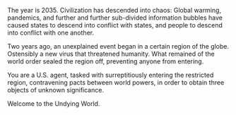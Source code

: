 The year is 2035. Civilization has descended into chaos: Global warming, pandemics, and further and further sub-divided information bubbles have caused states to descend into conflict with states, and people to descend into conflict with one another.

Two years ago, an unexplained event began in a certain region of the globe. Ostensibly a new virus that threatened humanity. What remained of the world order sealed the region off, preventing anyone from entering.

You are a U.S. agent, tasked with surreptitiously entering the restricted region, contravening pacts between world powers, in order to obtain three objects of unknown significance.

Welcome to the Undying World.